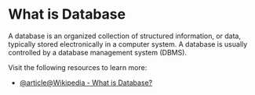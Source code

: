 # What is Database

A database is an organized collection of structured information, or data, typically stored electronically in a computer system. A database is usually controlled by a database management system (DBMS).

Visit the following resources to learn more:

- [@article@Wikipedia - What is Database?](https://en.wikipedia.org/wiki/Database)
